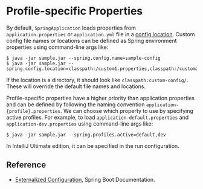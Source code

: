 # Profile-specific Properties

By default, `SpringApplication` loads properties from `application.properties` or `application.yml` file in a [config location](https://docs.spring.io/spring-boot/docs/current/reference/html/boot-features-external-config.html#boot-features-external-config-application-property-files). Custom config file names or locations can be defined as Spring environment properties using command-line args like:

```console
$ java -jar sample.jar --spring.config.name=sample-config
$ java -jar sample.jar --spring.config.location=classpath:/custom1.properties,classpath:/custom2.properties
```

If the location is a directory, it should look like `classpath:custom-config/`. These will override the default file names and locations.

Profile-specific properties have a higher priority than application properties and can be defined by following the naming convention `application-{profile}.properties`. We can choose which property to use by specifying active profiles. For example, to load `application-default.properties` and `application-dev.properties` using command-line args like:

```console
$ java -jar sample.jar --spring.profiles.active=default,dev
```

In IntelliJ Ultimate edition, it can be specified in the run configuration.

## Reference

* [Externalized Configuration](https://docs.spring.io/spring-boot/docs/current/reference/html/boot-features-external-config.html), Spring Boot Documentation.
